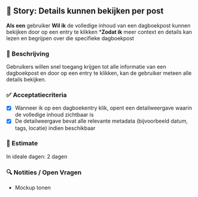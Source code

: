 ## 🧩 Story: Details kunnen bekijken per post

**Als een** gebruiker
**Wil ik** de volledige inhoud van een dagboekpost kunnen bekijken door op een entry te klikken
***Zodat ik** meer context en details kan lezen en begrijpen over die specifieke dagboekpost

### 📝 Beschrijving

Gebruikers willen snel toegang krijgen tot alle informatie van een dagboekpost en door op een entry te klikken, kan de gebruiker meteen alle details bekijken. 

### ✅ Acceptatiecriteria

* [X] Wanneer ik op een dagboekentry klik, opent een detailweergave waarin de volledige inhoud zichtbaar is
* [X] De detailweergave bevat alle relevante metadata (bijvoorbeeld datum, tags, locatie) indien beschikbaar

### 🧮 Estimate

In ideale dagen: 2 dagen

### 🔍 Notities / Open Vragen

* Mockup tonen
